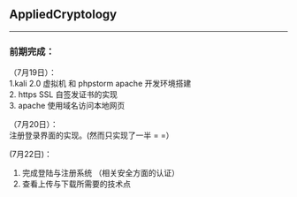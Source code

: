 ## AppliedCryptology   
-------
### 前期完成：   
（7月19日）：  
1.kali 2.0 虚拟机 和 phpstorm apache 开发环境搭建   
2. https SSL 自签发证书的实现   
3. apache 使用域名访问本地网页  

（7月20日）：   
注册登录界面的实现。(然而只实现了一半 = =）


 (7月22日)：
1. 完成登陆与注册系统 （相关安全方面的认证）
2. 查看上传与下载所需要的技术点
